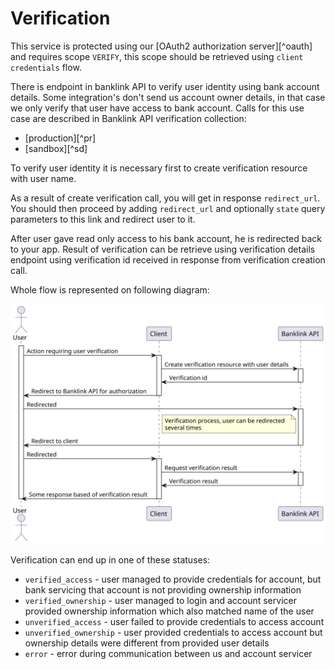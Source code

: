 # Verification

This service is protected using our [OAuth2 authorization server][^oauth]
and requires scope `VERIFY`, this scope should be retrieved using
`client credentials` flow.

There is endpoint in banklink API to verify user identity using
bank account details. Some integration's don't send us account
owner details, in that case we only verify that user have access
to bank account. Calls for this use case are described
in Banklink API verification collection:

- [production][^pr]
- [sandbox][^sd]

To verify user identity it is necessary first to create
verification resource with user name.

As a result of create verification call, you will get in
response `redirect_url`. You should then proceed by adding `redirect_url`
and optionally `state` query parameters to this link and redirect user to it.

After user gave read only access to his bank account,
he is redirected back to your app. Result of verification can be retrieve
using verification details endpoint using verification id received in
response from verification creation call.

Whole flow is represented on following diagram:

![Verify user using Banklink verification API](./_media/verification.svg)

Verification can end up in one of these statuses:

- `verified_access` - user managed to provide credentials for account, but bank servicing
                      that account is not providing ownership information
- `verified_ownership` - user managed to login and account servicer provided ownership information
                         which also matched name of the user
- `unverified_access` - user failed to provide credentials to access account
- `unverified_ownership` - user provided credentials to access account but ownership details
                           were different from provided user details
- `error` - error during communication between us and account servicer


[pr]: https://documenter.getpostman.com/view/10478778/Uyr4KfHU#2609a1b2-1df4-41c8-bf12-aec1f9553a15
[sd]: https://documenter.getpostman.com/view/10478778/Uyr4KLLY#f5e0ad5a-7175-48e2-a8a4-a95cd62137fe
[oauth]: ./payout-id.md
